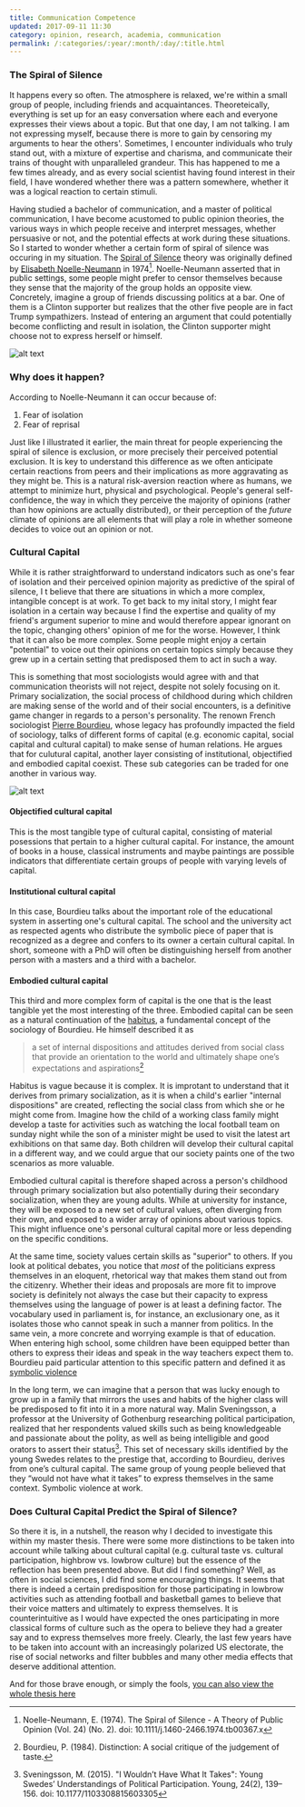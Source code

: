 ```yaml
---
title: Communication Competence
updated: 2017-09-11 11:30
category: opinion, research, academia, communication
permalink: /:categories/:year/:month/:day/:title.html
---
```

### The Spiral of Silence
It happens every so often. The atmosphere is relaxed, we're within a small group of people, including friends and acquaintances. Theoreteically, everything is set up for an easy conversation where each and everyone expresses their views about a topic. But that one day, I am not talking. I am not expressing myself, because there is more to gain by censoring my arguments to hear the others'. Sometimes, I encounter individuals who truly stand out, with a mixture of expertise and charisma, and communicate their trains of thought with unparalleled grandeur. This has happened to me a few times already, and as every social scientist having found interest in their field, I have wondered whether there was a pattern somewhere, whether it was a logical reaction to certain stimuli. 

Having studied a bachelor of communication, and a master of political communication, I have become acustomed to public opinion theories, the various ways in which people receive and interpret messages, whether persuasive or not, and the potential effects at work during these situations. So I started to wonder whether a certain form of spiral of silence was occuring in my situation. The [Spiral of Silence](https://masscommtheory.com/theory-overviews/spiral-of-silence/) theory was originally defined by [Elisabeth Noelle-Neumann](http://en.wikipedia.org/wiki/Elisabeth_Noelle-Neumann) in 1974[^1]. Noelle-Neumann asserted that in public settings, some people might prefer to censor themselves because they sense that the majority of the group holds an opposite view. Concretely, imagine a group of friends discussing politics at a bar. One of them is a Clinton supporter but realizes that the other five people are in fact Trump sympathizers. Instead of entering an argument that could potentially become conflicting and result in isolation, the Clinton supporter might choose not to express herself or himself. 

![alt text](http://polegato.me/assets/spiralofsilence.jpg 'The Spiral of Silence')

### Why does it happen?
According to Noelle-Neumann it can occur because of:

1. Fear of isolation
2. Fear of reprisal

Just like I illustrated it earlier, the main threat for people experiencing the spiral of silence is exclusion, or more precisely their perceived potential exclusion. It is key to understand this difference as we often anticipate certain reactions from peers and their implications as more aggravating as they might be. This is a natural risk-aversion reaction where as humans, we attempt to minimize hurt, physical and psychological. People's general self-confidence, the way in which they perceive the majority of opinions (rather than how opinions are actually distributed), or their perception of the _future_ climate of opinions are all elements that will play a role in whether someone decides to voice out an opinion or not. 

### Cultural Capital
While it is rather straightforward to understand indicators such as one's fear of isolation and their perceived opinion majority as predictive of the spiral of silence, I t believe that there are situations in which a more complex, intangible concept is at work. To get back to my inital story, I might fear isolation in a certain way because I find the expertise and quality of my friend's argument superior to mine and would therefore appear ignorant on the topic, changing others' opinion of me for the worse. However, I think that it can also be more complex. Some people might enjoy a certain "potential" to voice out their opinions on certain topics simply because they grew up in a certain setting that predisposed them to act in such a way. 

This is something that most sociologists would agree with and that communication theorists will not reject, despite not solely focusing on it. Primary socialization, the social process of childhood during which children are making sense of the world and of their social encounters, is a definitive game changer in regards to a person's personality. The renown French sociologist [Pierre Bourdieu](https://en.wikipedia.org/wiki/Pierre_Bourdieu), whose legacy has profoundly impacted the field of sociology, talks of different forms of capital (e.g. economic capital, social capital and cultural capital) to make sense of human relations. He argues that for culutural capital, another layer consisting of institutional, objectified and embodied capital coexist. These sub categories can be traded for one another in various way.

![alt text](http://polegato.me/assets/bourdieu.jpg 'Pierre Bourdieu')

#### Objectified cultural capital
This is the most tangible type of cultural capital, consisting of material posessions that pertain to a higher cultural capital. For instance, the amount of books in a house, classical instruments and maybe paintings are possible indicators that differentiate certain groups of people with varying levels of capital. 

#### Institutional cultural capital  
In this case, Bourdieu talks about the important role of the educational system in asserting one's cultural capital. The school and the university act as respected agents who distribute the symbolic piece of paper that is recognized as a degree and confers to its owner a certain cultural capital. In short, someone with a PhD will often be distinguishing herself from another person with a masters and a third with a bachelor. 

#### Embodied cultural capital
This third and more complex form of capital is the one that is the least tangible yet the most interesting of the three. Embodied capital can be seen as a natural continuation of the [habitus](https://www.powercube.net/other-forms-of-power/bourdieu-and-habitus/), a fundamental concept of the sociology of Bourdieu. He himself described it as

> a set of internal dispositions and attitudes derived from social class that provide an orientation to the world and ultimately shape one’s expectations and aspirations[^2]

Habitus is vague because it is complex. It is improtant to understand that it derives from primary socialization, as it is when a child's earlier "internal dispositions" are created, reflecting the social class from which she or he might come from. Imagine how the child of a working class family might develop a taste for activities such as watching the local football team on sunday night while the son of a minister might be used to visit the latest art exhibitions on that same day. Both children will develop their cultural capital in a different way, and we could argue that our society paints one of the two scenarios as more valuable.

Embodied cultural capital is therefore shaped across a person's childhood through primary socialization but also potentially during their secondary socialization, when they are young adults. While at university for instance, they will be exposed to a new set of cultural values, often diverging from their own, and exposed to a wider array of opinions about various topics. This might influence one's personal cultural capital more or less depending on the specific conditions.

At the same time, society values certain skills as "superior" to others. If you look at political debates, you notice that _most_ of the politicians express themselves in an eloquent, rhetorical way that makes them stand out from the citizenry. Whether their ideas and proposals are more fit to improve society is definitely not always the case but their capacity to express themselves using the language of power is at least a defining factor. The vocabulary used in parliament is, for instance, an exclusionary one, as it isolates those who cannot speak in such a manner from politics. In the same vein, a more concrete and worrying example is that of education. When entering high school, some children have been equipped better than others to express their ideas and speak in the way teachers expect them to. Bourdieu paid particular attention to this specific pattern and defined it as [symbolic violence](http://www.oxfordreference.com/view/10.1093/oi/authority.20110803100546777)

In the long term, we can imagine that a person that was lucky enough to grow up in a family that mirrors the uses and habits of the higher class will be predisposed to fit into it in a more natural way. Malin Sveningsson, a professor at the University of Gothenburg researching political participation, realized that her respondents valued skills such as being knowledgeable and passionate about the polity, as well as being intelligible and good orators to assert their status[^3]. This set of necessary skills identified by the young Swedes relates to the prestige that, according to Bourdieu, derives from one’s cultural capital. The same group of young people believed that they “would not have what it takes” to express themselves in the same context. Symbolic violence at work.

### Does Cultural Capital Predict the Spiral of Silence?

So there it is, in a nutshell, the reason why I decided to investigate this within my master thesis. There were some more distinctions to be taken into account while talking about cultural capital (e.g. cultural taste  vs. cultural participation, highbrow vs. lowbrow culture) but the essence of the reflection has been presented above. But did I find something? Well, as often in social sciences, I did find some encouraging things. It seems that there is indeed a certain predisposition for those participating in lowbrow activities such as attending football and basketball games to believe that their voice matters and ultimately to express themselves. It is counterintuitive as I would have expected the ones participating in more classical forms of culture such as the opera to believe they had a greater say and to express themselves more freely. Clearly, the last few years have to be taken into account with an increasingly polarized US electorate, the rise of social networks and filter bubbles and many other media effects that deserve additional attention. 

And for those brave enough, or simply the fools, [you can also view the whole thesis here](http://polegato.me/assets/Arno_Polegato_Thesis.pdf)

[^1]: Noelle-Neumann, E. (1974). The Spiral of Silence - A Theory of Public Opinion (Vol. 24) (No. 2). doi: 10.1111/j.1460-2466.1974.tb00367.x
[^2]: Bourdieu, P. (1984). Distinction: A social critique of the judgement of taste.
[^3]: Sveningsson, M. (2015). "I Wouldn’t Have What It Takes": Young Swedes’ Understandings of Political Participation. Young, 24(2), 139–156. doi: 10.1177/1103308815603305
